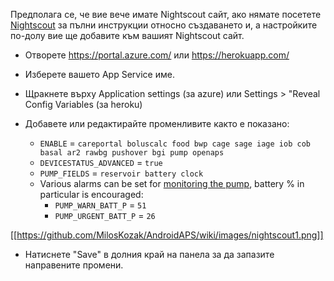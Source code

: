 Предполага се, че вие вече имате Nightscout сайт, ако нямате посетете [Nightscout](http://www.nightscout.info/wiki/welcome/set-up-nightscout-using-heroku) за пълни инструкции относно създаването и, а настройките по-долу вие ще добавите към вашият Nightscout сайт.

* Отворете https://portal.azure.com/ или https://herokuapp.com/

* Изберете вашето App Service име.

* Щракнете върху Application settings (за azure) или Settings > "Reveal Config Variables (за heroku)

* Добавете или редактирайте променливите както е показано:
  * `ENABLE` = `careportal boluscalc food bwp cage sage iage iob cob basal ar2 rawbg pushover bgi pump openaps`
  * `DEVICESTATUS_ADVANCED` = `true`
  * `PUMP_FIELDS` = `reservoir battery clock`
  * Various alarms can be set for [monitoring the pump](https://github.com/nightscout/cgm-remote-monitor#pump-pump-monitoring), battery % in particular is encouraged:
    * `PUMP_WARN_BATT_P` = `51`
    * `PUMP_URGENT_BATT_P` = `26`

[[https://github.com/MilosKozak/AndroidAPS/wiki/images/nightscout1.png]]

* Натиснете "Save" в долния край на панела за да запазите направените промени.